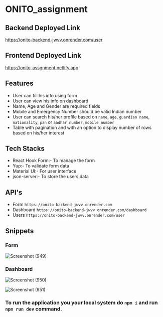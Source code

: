 # ONITO_assignment

## Backend Deployed Link

https://onito-backend-jwvv.onrender.com/user

## Frontend Deployed Link

https://onito-assgnment.netlify.app

## Features

- User can fill his info using form
- User can view his info on dashboard
- Name, Age and Gender are required fields
- Mobile and Emergency Number should be valid Indian number
- User can search his/her profile based on `name`, `age`, `guardian name`, `nationality`, `pan` or `aadhar number`, `mobile number`
- Table with pagination and with an option to display number of rows based on his/her interest

## Tech Stacks

- React Hook Form:- To manage the form
- Yup:- To validate form data
- Material UI:- For user interface
- json-server:- To store the users data

## API's

- Form `https://onito-backend-jwvv.onrender.com`
- Dashboard `https://onito-backend-jwvv.onrender.com/dashboard`
- Users `https://onito-backend-jwvv.onrender.com/user`

## Snippets

### Form
![Screenshot (949)](https://user-images.githubusercontent.com/69896733/236214116-dc98f89b-b141-4c5c-9703-22b43fc8216b.png)

### Dashboard
![Screenshot (950)](https://user-images.githubusercontent.com/69896733/236214192-03814520-5b5d-41ac-98e3-15807686af45.png)

![Screenshot (951)](https://user-images.githubusercontent.com/69896733/236214217-c4c7d31b-0dd9-4adf-9686-34404f41cd3e.png)

### To run the application you your local system do `npm i` and run `npm run dev` command.
